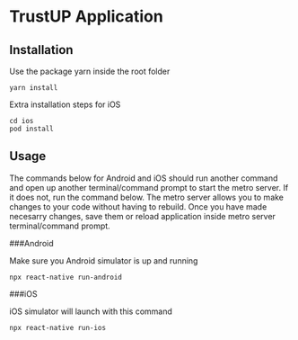 # TrustUP Application


## Installation

Use the package yarn inside the root folder

```
yarn install
```

Extra installation steps for iOS

```shell
cd ios
pod install
```

## Usage

The commands below for Android and iOS should run another command and open up another terminal/command prompt to start 
the metro server. If it does not, run the command below. The metro server allows you to make changes to your code
without having to rebuild. Once you have made necesarry changes, save them or reload application inside metro server 
terminal/command prompt.

###Android

Make sure you Android simulator is up and running

```shell
npx react-native run-android
```

###iOS

iOS simulator will launch with this command

```shell
npx react-native run-ios
```
